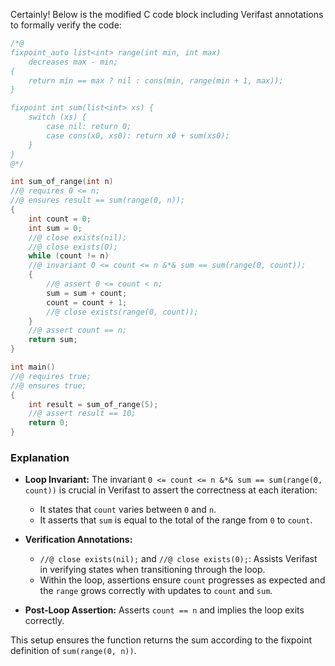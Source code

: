 Certainly! Below is the modified C code block including Verifast annotations to formally verify the code:

```c
/*@
fixpoint_auto list<int> range(int min, int max)
    decreases max - min;
{
    return min == max ? nil : cons(min, range(min + 1, max));
}

fixpoint int sum(list<int> xs) {
    switch (xs) {
        case nil: return 0;
        case cons(x0, xs0): return x0 + sum(xs0);
    }
}
@*/

int sum_of_range(int n)
//@ requires 0 <= n;
//@ ensures result == sum(range(0, n));
{
    int count = 0;
    int sum = 0;
    //@ close exists(nil);
    //@ close exists(0);
    while (count != n)
    //@ invariant 0 <= count <= n &*& sum == sum(range(0, count));
    {
        //@ assert 0 <= count < n;
        sum = sum + count;
        count = count + 1;
        //@ close exists(range(0, count));
    }
    //@ assert count == n;
    return sum;
}

int main()
//@ requires true;
//@ ensures true;
{
    int result = sum_of_range(5);
    //@ assert result == 10;
    return 0;
}
```

### Explanation
- **Loop Invariant:** The invariant `0 <= count <= n &*& sum == sum(range(0, count))` is crucial in Verifast to assert the correctness at each iteration:
  - It states that `count` varies between `0` and `n`.
  - It asserts that `sum` is equal to the total of the range from `0` to `count`.
  
- **Verification Annotations:**
  - `//@ close exists(nil);` and `//@ close exists(0);`: Assists Verifast in verifying states when transitioning through the loop.
  - Within the loop, assertions ensure `count` progresses as expected and the `range` grows correctly with updates to `count` and `sum`.
  
- **Post-Loop Assertion:** Asserts `count == n` and implies the loop exits correctly.

This setup ensures the function returns the sum according to the fixpoint definition of `sum(range(0, n))`.
